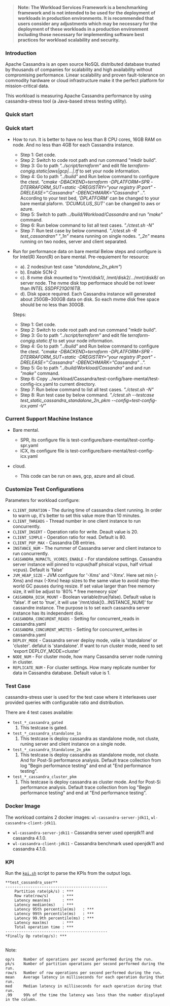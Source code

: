>
> **Note: The Workload Services Framework is a benchmarking framework and is not intended to be used for the deployment of workloads in production environments. It is recommended that users consider any adjustments which may be necessary for the deployment of these workloads in a production environment including those necessary for implementing software best practices for workload scalability and security.**
>

### Introduction

Apache Cassandra is an open source NoSQL distributed database trusted by thousands of companies for scalability and high availability without compromising performance. Linear scalability and proven fault-tolerance on commodity hardware or cloud infrastructure make it the perfect platform for mission-critical data.

This workload is measuring Apache Cassandra performance by using cassandra-stress tool (a Java-based stress testing utility).

### Quick start
### Quick start
+ How to run.
  It is better to have no less than 8 CPU cores, 16GB RAM on node. And no less than 4GB for each Cassandra instance.
  - Step 1: Get code.
  - Step 2: Switch to code root path and run command "mkdir build".
  - Step 3: Go to path *"../script/terraform"* and edit file *terraform-congig.static|aws|gcp|...|.tf* to set your node information.
  - Step 4: Go to path *"../build"* and Run below command to configure the ctest.
            *"cmake  -DBACKEND=terraform   -DPLATFORM=SPR -DTERRAFORM_SUT=static -DREGISTRY="your registry IP:port" -DRELEASE=":Cassandra"  -DBENCHMARK="Cassandra" ..".*
            According to your test bed, *'DPLATFORM'* can be changed to your bare mental plaform. *'DCUMULUS_SUT'* can be changed to aws or azure.
  - Step 5: Switch to path *../build/Workload/Cassandra* and run *"make"* command.
  - Step 6: Run below command to list all test cases.
            *"./ctest.sh -N"*
  - Step 7: Run test case by below command.
            *"./ctest.sh -R test_*_cassandra_*n"*
            *"_1n"* means running on single nodes. *"_2n"* means running on two nodes, server and client separated.

+ Run for performance data on bare mental
  Below steps and configure is for Intel(R) Xeon(R)  on bare mental.
  Pre-requiement for resource:
  - a). 2 nodes(run test case *"standalone_2n_pkm"*)
  - b). Enable SCN-2
  - c). 8 nvme disk mounted to */mnt/disk1/, /mnt/disk2/.../mnt/disk8/ on server node. The nvme disk top performace should be not lower than *INTEL SSDPF21Q016TB*.
  - d). Disk space required.
        Each Cassandra instance will generated about 250GB~300GB data on disk. So each mvme disk free space should be no less than 300GB.


  Steps:
  - Step 1: Get code.
  - Step 2: Switch to code root path and run command "mkdir build".
  - Step 3: Go to path *"../script/terraform"* and edit file *terraform-congig.static.tf* to set your node information.
  - Step 4: Go to path *"../build"* and Run below command to configure the ctest.
           *"cmake  -DBACKEND=terraform   -DPLATFORM=SPR -DTERRAFORM_SUT=static -DREGISTRY="your registry IP:port" -DRELEASE=":Cassandra"  -DBENCHMARK="Cassandra" ..".*
  - Step 5: Go to path *"../build/Workload/Cassandra"* and and run *"make"* command.
  - Step 6: Copy ../workload/Cassandra/test-config/bare-mental/test-config-icx.yaml to current directory.
  - Step 7: Run below command to list all test cases.
            *"./ctest.sh -N"*
  - Step 8: Run test case by below command.
            *"./ctest.sh --testcase test_static_cassandra_standalone_2n_pkm --config=test-config-icx.yaml -V"*


### Current Support Machine Instance
+ Bare mental.
  - SPR, its configure file is test-configure/bare-mental/test-config-spr.yaml
  - ICX, its configure file is test-configure/bare-mental/test-config-icx.yaml

+ cloud.
  - This code can be run on aws, gcp, azure and ali cloud.


### Customize Test Configurations

Parameters for workload configure:
* `CLIENT_DURATION` - The during time of cassandra client running. In order to warm up, it's better to set this value more than 10 minutes.
* `CLIENT_THREADS` - Thread number in one client instance to run concurrently.
* `CLIENT_INSERT` - Operation ratio for write. Deault value is 20.
* `CLIENT_SIMPLE` - Operation ratio for read. Default is 80.
* `CLIENT_POP_MAX` - Cassandra DB entries.
* `INSTANCE_NUM` - The nummer of Cassandra server and client instance to run concurrently.
* `CASSANDRA_NUMACTL_VCORES_ENABLE` - For standalone settings. Cassandra server instance will pinned to vcpus(half phsical vcpus, half virtual vcpus). Default is 'false'
* `JVM_HEAP_SIZE` - JVM configure for '-Xms' and '-Xmx'. Here set min (-Xms) and max (-Xmx) heap sizes to the same value to avoid stop-the-world GC pauses during resize. If set value larger than free memory size, it will be adjust to '80% * free memeory size'
* `CASSANDRA_DISK_MOUNT`  - Boolean variable(true|false). Default value is 'false'. If set to 'true', it will use '/mnt/disk[0...INSTANCE_NUM]' for cassandre instance. The purpose is to set each cassandra server instance has its independent disk.
* `CASSANDRA_CONCURENT_READS` - Setting for concurrent_reads in cassandra.yaml
* `CASSANDRA_CONCURENT_WRITES` - Setting for concurrent_writes in cassandra.yaml
* `DEPLOY_MODE` - Cassandra server deploy mode, valie is 'standalone' or 'cluster'. defalut is 'standalone'. If want to run cluster mode, need to set 'export DEPLOY_MODE=cluster'
* `NODE_NUM` - For cluster mode, how many Cassandra server node running in cluster.
* `REPLICATE_NUM` - For cluster settings. How many replicate number for data in Cassandra database. Default value is 1.


### Test Case

cassandra-stress user is used for the test case where it interleaves user provided queries with configurable ratio and distribution.

There are 4 test cases available:
* `test_*_cassandra_gated`
    1. This testcase is gated.
* `test_*_cassandra_standalone_1n`
    1. This testcase is deploy cassandra as standalone mode, not cluste, runing server and client instance on a single node.
* `test_*_cassandra_Standalone_2n_pkm`
    1. This testcase is deploy cassandra as standalone mode, not cluste. And for Post-Si performance analysis. Default trace collection from log "Begin performance testing" and end at "End performance testing".
* `test_*_cassandra_cluster_pkm`
     1. This testcase is deploy cassandra as cluster mode. And for Post-Si performance analysis. Default trace collection from log "Begin performance testing" and end at "End performance testing".


### Docker Image

The workload contains 2 docker images: `wl-cassandra-server-jdk11`, `wl-cassandra-client-jdk11`.

* `wl-cassandra-server-jdk11` - Cassandra server used openjdk11 and cassandra 4.1.0.
* `wl-cassandra-client-jdk11` - Cassandra benchmark used openjdk11 and cassandra 4.1.0.


### KPI

Run the [`kpi.sh`](kpi.sh) script to parse the KPIs from the output logs.

```
**test_cassandra_user**
---------------------------------------------
    Partition rate(pk/s) : ***
    Row rate(row/s)      : ***
    Latency mean(ms)     : ***
    Latency median(ms)   : ***
    Latency 95th percentile(ms)   : ***
    Latency 99th percentile(ms)   : ***
    Latency 99.9th percentile(ms) : ***
    Latency max(ms)      : ***
    Total operation time : ***
---------------------------------------------
*Finally Op rate(op/s): ***


```

Note:
```
op/s	Number of operations per second performed during the run.
pk/s	Number of partition operations per second performed during the run.
row/s	Number of row operations per second performed during the run.
mean	Average latency in milliseconds for each operation during that run.
med	    Median latency in milliseconds for each operation during that run.
.99	    99% of the time the latency was less than the number displayed in the column.

```

